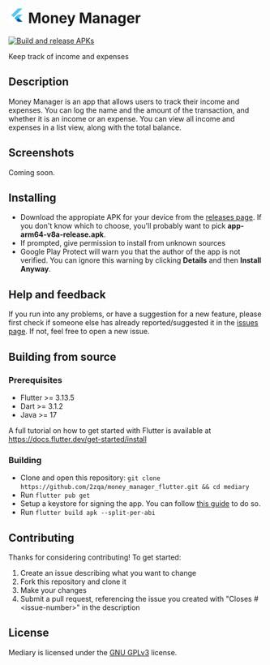 # <img src="/android/app/src/main/res/mipmap-mdpi/ic_launcher.png" height="32px" width="32px" alt="App icon"></img> Money Manager

[![Build and release APKs](https://github.com/2zqa/money_manager_flutter/actions/workflows/build_and_release.yml/badge.svg)](https://github.com/2zqa/money_manager_flutter/actions/workflows/build_and_release.yml)

Keep track of income and expenses

## Description

Money Manager is an app that allows users to track their income and expenses. You can log the name and the amount of the transaction, and whether it is an income or an expense. You can view all income and expenses in a list view, along with the total balance.

## Screenshots

Coming soon.
<!-- 
<div>
    <img width="20%" src="/screenshots/1.png" alt="" title=""></img>
    <img width="20%" src="/screenshots/2.png" alt="" title=""></img>
    <img width="20%" src="/screenshots/3.png" alt="" title=""></img>
    <img width="20%" src="/screenshots/4.png" alt="" title=""></img>
</div> -->

## Installing

* Download the appropiate APK for your device from the [releases page](https://github.com/2zqa/money_manager_flutter/releases). If you don't know which to choose, you'll probably want to pick **app-arm64-v8a-release.apk**.
* If prompted, give permission to install from unknown sources
* Google Play Protect will warn you that the author of the app is not verified. You can ignore this warning by clicking **Details** and then **Install Anyway**.

## Help and feedback

If you run into any problems, or have a suggestion for a new feature, please first check if someone else has already reported/suggested it in the [issues page](https://github.com/2zqa/money_manager_flutter/issues). If not, feel free to open a new issue.

## Building from source

### Prerequisites

* Flutter >= 3.13.5
* Dart >= 3.1.2
* Java >= 17

A full tutorial on how to get started with Flutter is available at https://docs.flutter.dev/get-started/install

### Building

* Clone and open this repository: `git clone https://github.com/2zqa/money_manager_flutter.git && cd mediary`
* Run `flutter pub get`
* Setup a keystore for signing the app. You can follow [this guide](https://docs.flutter.dev/deployment/android#signing-the-app) to do so.
* Run `flutter build apk --split-per-abi`

## Contributing

Thanks for considering contributing! To get started:

1. Create an issue describing what you want to change
2. Fork this repository and clone it
3. Make your changes
4. Submit a pull request, referencing the issue you created with "Closes \#\<issue-number\>" in the description

## License

Mediary is licensed under the [GNU GPLv3](LICENSE) license.
